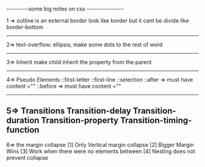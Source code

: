 ---------some big notes on css ---------------

1 => outline
    is an external border look like border but it cant be divide like border-bottom

---

2=> text-overflow: ellipsis;
    make some dots to the rest of word

---

3=> Inherit
    make child inherit the property from the parent

---

4=> Pseudo Elements
    ::first-letter
    ::first-line
    ::selection
    ::after => must have content =""
    ::before => must have content =""

--------------
5=> Transitions
    Transition-delay
    Transition-duration
    Transition-property
    Transition-timing-function
--------------------
6=> the margin collapse
    [1] Only Vertical margin collapse
    [2] Bigger Margin Wins
    [3] Work when there were no elements between 
    [4] Nesting does not prevent collapse
    

